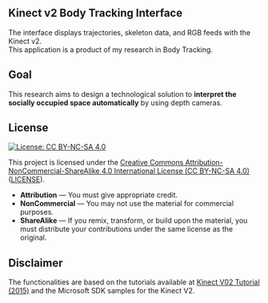 ## Kinect v2 Body Tracking Interface

The interface displays trajectories, skeleton data, and RGB feeds with the Kinect v2.  
This application is a product of my research in Body Tracking.

## Goal
This research aims to design a technological solution to **interpret the socially occupied space automatically** by using depth cameras.

## License

[![License: CC BY-NC-SA 4.0](https://img.shields.io/badge/License-CC--BY--NC--SA%204.0-lightgrey.svg)](https://creativecommons.org/licenses/by-nc-sa/4.0/)

This project is licensed under the [Creative Commons Attribution-NonCommercial-ShareAlike 4.0 International License (CC BY-NC-SA 4.0)](https://creativecommons.org/licenses/by-nc-sa/4.0/) ([LICENSE](LICENSE)).

- **Attribution** — You must give appropriate credit.
- **NonCommercial** — You may not use the material for commercial purposes.
- **ShareAlike** — If you remix, transform, or build upon the material, you must distribute your contributions under the same license as the original.

## Disclaimer

The functionalities are based on the tutorials available at [Kinect V02 Tutorial (2015)](http://kinect.github.io/tutorial/) and the Microsoft SDK samples for the Kinect V2.

